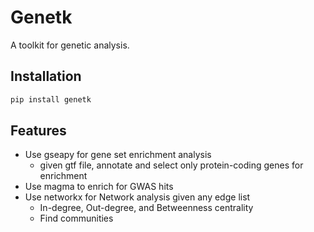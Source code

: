 # Genetk

A toolkit for genetic analysis.

## Installation

```bash
pip install genetk
```

## Features

- Use gseapy for gene set enrichment analysis
  - given gtf file, annotate and select only protein-coding genes for enrichment
- Use magma to enrich for GWAS hits
- Use networkx for Network analysis given any edge list
  - In-degree, Out-degree, and Betweenness centrality
  - Find communities
